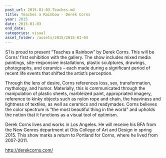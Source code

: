 ```yaml
---
post_url: 2015-01-03-Teaches.md
title: Teaches a Rainbow - Derek Corns
year: 2015
date: 2015-01-03
end_date: 
categories: visual
asset_folder: /assets/2015/2015-01-03
---
```

S1 is proud to present “Teaches a Rainbow” by Derek Corns. This will be Corns’ first exhibition with the gallery. The show includes mixed media paintings, site-responsive installations, plastic sculptures, drawings, photographs, and ceramics – each made during a significant period of recent life events that shifted the artist’s perception.

Through the lens of desire, Corns references loss, sex, transformation, mythology, and humor. Materially, this is communicated through the manipulation of plastic sheets, marbleized paint, appropriated imagery, reference to kinky objects such as nylon rope and chain, the heaviness and lightness of textiles, as well as ceramics and readymades. Corns believes the color spectrum is “the most beautiful thing in the world” and upholds the notion that it functions as a visual tool of optimism.

Derek Corns lives and works in Los Angeles. He will receive his BFA from the New Genres department at Otis College of Art and Design in spring 2015. This show marks a return to Portland for Corns, where he lived from 2007-2011.

http://derekcorns.com/